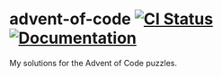 # advent-of-code [![CI Status][ci-status-badge]][ci-status] [![Documentation][docs-badge]][docs]

My solutions for the Advent of Code puzzles.

[ci-status]: https://github.com/jackfirth/advent-of-code/actions
[ci-status-badge]: https://github.com/jackfirth/advent-of-code/workflows/CI/badge.svg
[docs]: https://docs.racket-lang.org/advent-of-code/index.html
[docs-badge]: https://img.shields.io/badge/docs-published-blue.svg
